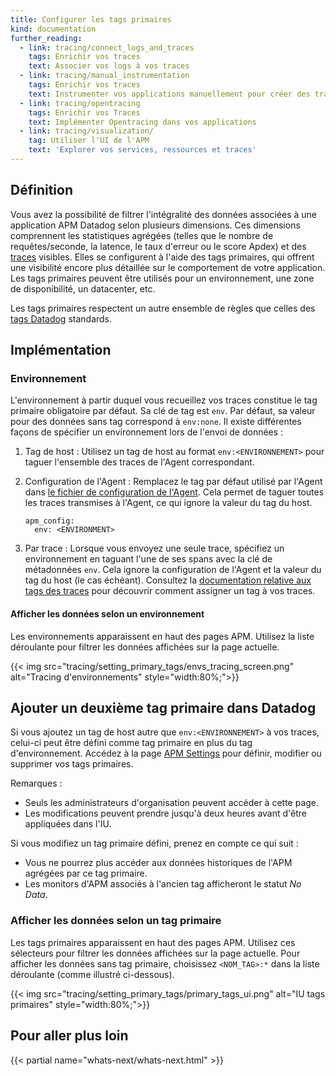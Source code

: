 ```yaml
---
title: Configurer les tags primaires
kind: documentation
further_reading:
  - link: tracing/connect_logs_and_traces
    tags: Enrichir vos traces
    text: Associer vos logs à vos traces
  - link: tracing/manual_instrumentation
    tags: Enrichir vos traces
    text: Instrumenter vos applications manuellement pour créer des traces
  - link: tracing/opentracing
    tags: Enrichir vos Traces
    text: Implémenter Opentracing dans vos applications
  - link: tracing/visualization/
    tag: Utiliser l'UI de l'APM
    text: 'Explorer vos services, ressources et traces'
---
```

## Définition

Vous avez la possibilité de filtrer l'intégralité des données associées à une application APM Datadog selon plusieurs dimensions. Ces dimensions comprennent les statistiques agrégées (telles que le nombre de requêtes/seconde, la latence, le taux d'erreur ou le score Apdex) et des [traces][1] visibles. Elles se configurent à l'aide des tags primaires, qui offrent une visibilité encore plus détaillée sur le comportement de votre application. Les tags primaires peuvent être utilisés pour un environnement, une zone de disponibilité, un datacenter, etc.

Les tags primaires respectent un autre ensemble de règles que celles des [tags Datadog][2] standards.

## Implémentation
### Environnement

L'environnement à partir duquel vous recueillez vos traces constitue le tag primaire obligatoire par défaut. Sa clé de tag est `env`. Par défaut, sa valeur pour des données sans tag correspond à `env:none`.
Il existe différentes façons de spécifier un environnement lors de l'envoi de données :

1. Tag de host :
  Utilisez un tag de host au format `env:<ENVIRONNEMENT>` pour taguer l'ensemble des traces de l'Agent correspondant.

2. Configuration de l'Agent :
  Remplacez le tag par défaut utilisé par l'Agent dans [le fichier de configuration de l'Agent][3]. Cela permet de taguer toutes les traces transmises à l'Agent, ce qui ignore la valeur du tag du host.

    ```
    apm_config:
      env: <ENVIRONMENT>
    ```

3. Par trace :
  Lorsque vous envoyez une seule trace, spécifiez un environnement en taguant l'une de ses spans avec la clé de métadonnées `env`. Cela ignore la configuration de l'Agent et la valeur du tag du host (le cas échéant). Consultez la [documentation relative aux tags des traces][4] pour découvrir comment assigner un tag à vos traces.

#### Afficher les données selon un environnement

Les environnements apparaissent en haut des pages APM. Utilisez la liste déroulante pour filtrer les données affichées sur la page actuelle.

{{< img src="tracing/setting_primary_tags/envs_tracing_screen.png" alt="Tracing d'environnements"  style="width:80%;">}}

## Ajouter un deuxième tag primaire dans Datadog

Si vous ajoutez un tag de host autre que `env:<ENVIRONNEMENT>` à vos traces, celui-ci peut être défini comme tag primaire en plus du tag d'environnement. Accédez à la page [APM Settings][5] pour définir, modifier ou supprimer vos tags primaires.

Remarques :

* Seuls les administrateurs d'organisation peuvent accéder à cette page.
* Les modifications peuvent prendre jusqu'à deux heures avant d'être appliquées dans l'IU.

Si vous modifiez un tag primaire défini, prenez en compte ce qui suit :

* Vous ne pourrez plus accéder aux données historiques de l'APM agrégées par ce tag primaire.
* Les monitors d'APM associés à l'ancien tag afficheront le statut _No Data_.

### Afficher les données selon un tag primaire

Les tags primaires apparaissent en haut des pages APM. Utilisez ces sélecteurs pour filtrer les données affichées sur la page actuelle. Pour afficher les données sans tag primaire, choisissez `<NOM_TAG>:*` dans la liste déroulante (comme illustré ci-dessous).

{{< img src="tracing/setting_primary_tags/primary_tags_ui.png" alt="IU tags primaires"  style="width:80%;">}}


## Pour aller plus loin

{{< partial name="whats-next/whats-next.html" >}}

[1]: /fr/tracing/visualization/#trace
[2]: /fr/tagging
[3]: /fr/agent/guide/agent-configuration-files/
[4]: /fr/tagging/assigning_tags/#traces
[5]: https://app.datadoghq.com/apm/settings